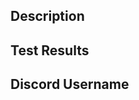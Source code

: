 <!-- ## Title -->

<!-- Please use the appropriate prefix in your PR title:

- feat: A new feature
- fix: A bug fix
- docs: Documentation only changes
- style: Formatting, missing semi-colons, white-space, etc
- refactor: A code change that neither fixes a bug nor adds a feature
- perf: A code change that improves performance
- test: Adding missing tests
- chore: Maintain. Changes to the build process or auxiliary tools/libraries/documentation -->

## Description

<!-- Give a description about what you have added/changed, what it does, and what the command/alias is. -->

## Test Results

<!-- Attach a screenshot of your command from your test bot. This will help us speed up the process of reviewing the PR. (If you update your command, while the PR is open, update the screenshot). -->

## Discord Username

<!-- Add your discord username, including the number to the bottom of the PR message. This will help us get in contact if we need to. -->